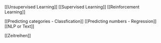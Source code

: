 [[Unsupervised Learning]]
[[Supervised Learning]]
[[Reinforcement Learning]]

[[Predicting categories - Classfication]]
[[Predicting numbers - Regression]]
[[NLP or Text]]

[[Zeitreihen]]